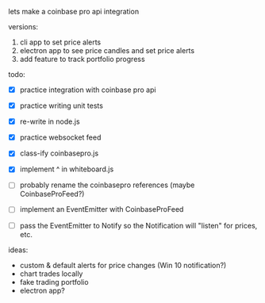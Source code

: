 lets make a coinbase pro api integration


versions:
1. cli app to set price alerts
2. electron app to see price candles and set price alerts
3. add feature to track portfolio progress


todo:
- [x] practice integration with coinbase pro api
- [x] practice writing unit tests
- [x] re-write in node.js
- [x] practice websocket feed
- [x] class-ify coinbasepro.js
- [x] implement ^ in whiteboard.js
- [ ] probably rename the coinbasepro references (maybe CoinbaseProFeed?)
- [ ] implement an EventEmitter with CoinbaseProFeed
- [ ] pass the EventEmitter to Notify so the Notification will "listen" for prices, etc.


ideas:
* custom & default alerts for price changes (Win 10 notification?)
* chart trades locally
* fake trading portfolio
* electron app?
